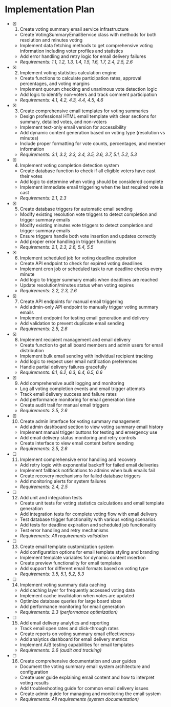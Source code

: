 # Implementation Plan

- [x] 1. Create voting summary email service infrastructure





  - Create VotingSummaryEmailService class with methods for both resolution and minutes voting
  - Implement data fetching methods to get comprehensive voting information including voter profiles and statistics
  - Add error handling and retry logic for email delivery failures
  - _Requirements: 1.1, 1.2, 1.3, 1.4, 1.5, 1.6, 1.7, 2.4, 2.5, 2.6_


- [x] 2. Implement voting statistics calculation engine



  - Create functions to calculate participation rates, approval percentages, and voting margins
  - Implement quorum checking and unanimous vote detection logic
  - Add logic to identify non-voters and track comment participation
  - _Requirements: 4.1, 4.2, 4.3, 4.4, 4.5, 4.6_

- [x] 3. Create comprehensive email templates for voting summaries



  - Design professional HTML email template with clear sections for summary, detailed votes, and non-voters
  - Implement text-only email version for accessibility
  - Add dynamic content generation based on voting type (resolution vs minutes)
  - Include proper formatting for vote counts, percentages, and member information
  - _Requirements: 3.1, 3.2, 3.3, 3.4, 3.5, 3.6, 3.7, 5.1, 5.2, 5.3_

- [x] 4. Implement voting completion detection system



  - Create database function to check if all eligible voters have cast their votes
  - Add logic to determine when voting should be considered complete
  - Implement immediate email triggering when the last required vote is cast
  - _Requirements: 2.1, 2.3_

- [x] 5. Create database triggers for automatic email sending






  - Modify existing resolution vote triggers to detect completion and trigger summary emails
  - Modify existing minutes vote triggers to detect completion and trigger summary emails
  - Ensure triggers handle both vote insertion and updates correctly
  - Add proper error handling in trigger functions
  - _Requirements: 2.1, 2.3, 2.6, 5.4, 5.5_

- [x] 6. Implement scheduled job for voting deadline expiration


  - Create API endpoint to check for expired voting deadlines
  - Implement cron job or scheduled task to run deadline checks every minute
  - Add logic to trigger summary emails when deadlines are reached
  - Update resolution/minutes status when voting expires
  - _Requirements: 2.2, 2.3, 2.6_

- [x] 7. Create API endpoints for manual email triggering



  - Add admin-only API endpoint to manually trigger voting summary emails
  - Implement endpoint for testing email generation and delivery
  - Add validation to prevent duplicate email sending
  - _Requirements: 2.5, 2.6_

- [x] 8. Implement recipient management and email delivery



  - Create function to get all board members and admin users for email distribution
  - Implement bulk email sending with individual recipient tracking
  - Add logic to respect user email notification preferences
  - Handle partial delivery failures gracefully
  - _Requirements: 6.1, 6.2, 6.3, 6.4, 6.5, 6.6_

- [x] 9. Add comprehensive audit logging and monitoring



  - Log all voting completion events and email trigger attempts
  - Track email delivery success and failure rates
  - Add performance monitoring for email generation time
  - Create audit trail for manual email triggers
  - _Requirements: 2.5, 2.6_

- [x] 10. Create admin interface for voting summary management




  - Add admin dashboard section to view voting summary email history
  - Implement manual trigger buttons for testing and emergency use
  - Add email delivery status monitoring and retry controls
  - Create interface to view email content before sending
  - _Requirements: 2.5, 2.6_

- [ ] 11. Implement comprehensive error handling and recovery
  - Add retry logic with exponential backoff for failed email deliveries
  - Implement fallback notifications to admins when bulk emails fail
  - Create recovery mechanisms for failed database triggers
  - Add monitoring alerts for system failures
  - _Requirements: 2.4, 2.5_

- [ ] 12. Add unit and integration tests
  - Create unit tests for voting statistics calculations and email template generation
  - Add integration tests for complete voting flow with email delivery
  - Test database trigger functionality with various voting scenarios
  - Add tests for deadline expiration and scheduled job functionality
  - Test error handling and retry mechanisms
  - _Requirements: All requirements validation_

- [ ] 13. Create email template customization system
  - Add configuration options for email template styling and branding
  - Implement template variables for dynamic content insertion
  - Create preview functionality for email templates
  - Add support for different email formats based on voting type
  - _Requirements: 3.5, 5.1, 5.2, 5.3_

- [ ] 14. Implement voting summary data caching
  - Add caching layer for frequently accessed voting data
  - Implement cache invalidation when votes are updated
  - Optimize database queries for large board sizes
  - Add performance monitoring for email generation
  - _Requirements: 2.3 (performance optimization)_

- [ ] 15. Add email delivery analytics and reporting
  - Track email open rates and click-through rates
  - Create reports on voting summary email effectiveness
  - Add analytics dashboard for email delivery metrics
  - Implement A/B testing capabilities for email templates
  - _Requirements: 2.6 (audit and tracking)_

- [ ] 16. Create comprehensive documentation and user guides
  - Document the voting summary email system architecture and configuration
  - Create user guide explaining email content and how to interpret voting results
  - Add troubleshooting guide for common email delivery issues
  - Create admin guide for managing and monitoring the email system
  - _Requirements: All requirements (system documentation)_